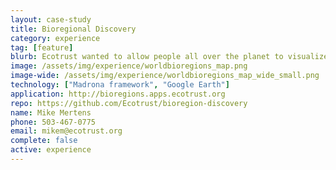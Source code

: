 ```yaml
---
layout: case-study
title: Bioregional Discovery
category: experience
tag: [feature]
blurb: Ecotrust wanted to allow people all over the planet to visualize their bioregions and gain an appreciation of social and environmental assets and vulnerabilities.
image: /assets/img/experience/worldbioregions_map.png
image-wide: /assets/img/experience/worldbioregions_map_wide_small.png
technology: ["Madrona framework", "Google Earth"]
application: http://bioregions.apps.ecotrust.org
repo: https://github.com/Ecotrust/bioregion-discovery
name: Mike Mertens
phone: 503-467-0775
email: mikem@ecotrust.org
complete: false
active: experience
---
```

	